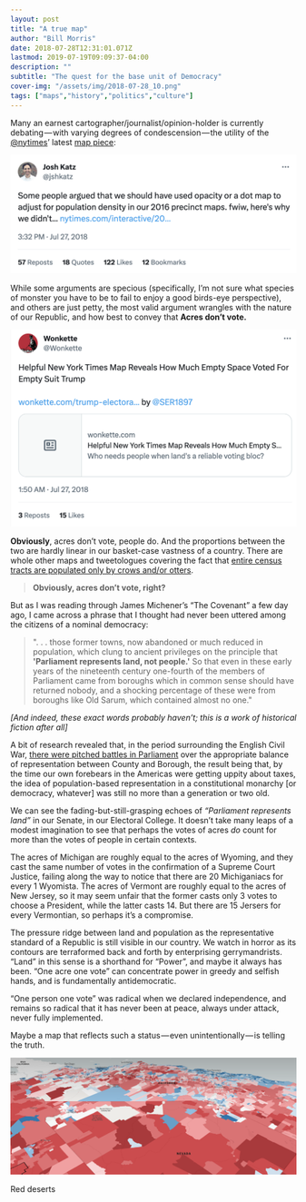 ```yaml
---
layout: post
title: "A true map"
author: "Bill Morris"
date: 2018-07-28T12:31:01.071Z
lastmod: 2019-07-19T09:09:37-04:00
description: ""
subtitle: "The quest for the base unit of Democracy"
cover-img: "/assets/img/2018-07-28_10.png" 
tags: ["maps","history","politics","culture"]
---
```


Many an earnest cartographer/journalist/opinion-holder is currently debating — with varying degrees of condescension — the utility of the [@nytimes](https://twitter.com/nytimes)’ latest [map piece](https://www.nytimes.com/interactive/2018/upshot/election-2016-voting-precinct-maps.html):

![1](/shoals/assets/img/2018-07-28_11.png)


While some arguments are specious (specifically, I’m not sure what species of monster you have to be to fail to enjoy a good birds-eye perspective), and others are just petty, the most valid argument wrangles with the nature of our Republic, and how best to convey that **Acres don’t vote.**

![1](/shoals/assets/img/2018-07-28_12.png)


**Obviously**, acres don’t vote, people do. And the proportions between the two are hardly linear in our basket-case vastness of a country. There are whole other maps and tweetologues covering the fact that [entire census tracts are populated only by crows and/or otters](http://mapsbynik.com/maps/census0pop/).

> **Obviously, acres don’t vote, right?**

But as I was reading through James Michener’s “The Covenant” a few day ago, I came across a phrase that I thought had never been uttered among the citizens of a nominal democracy:

> ". . . those former towns, now abandoned or much reduced in population, which clung to ancient privileges on the principle that **'Parliament represents land, not people.'** So that even in these early years of the nineteenth century one-fourth of the members of Parliament came from boroughs which in common sense should have returned nobody, and a shocking percentage of these were from boroughs like Old Sarum, which contained almost no one."

_[And indeed, these exact words probably haven’t; this is a work of historical fiction after all]_

A bit of research revealed that, in the period surrounding the English Civil War, [there were pitched battles in Parliament](https://www.parliament.uk/about/living-heritage/evolutionofparliament/parliamentaryauthority/civilwar/overview/commons-representation-changes/) over the appropriate balance of representation between County and Borough, the result being that, by the time our own forebears in the Americas were getting uppity about taxes, the idea of population-based representation in a constitutional monarchy [or democracy, whatever] was still no more than a generation or two old.

We can see the fading-but-still-grasping echoes of _“Parliament represents land”_ in our Senate, in our Electoral College. It doesn’t take many leaps of a modest imagination to see that perhaps the votes of acres _do_ count for more than the votes of people in certain contexts.

The acres of Michigan are roughly equal to the acres of Wyoming, and they cast the same number of votes in the confirmation of a Supreme Court Justice, failing along the way to notice that there are 20 Michiganiacs for every 1 Wyomista. The acres of Vermont are roughly equal to the acres of New Jersey, so it may seem unfair that the former casts only 3 votes to choose a President, while the latter casts 14. But there are 15 Jersers for every Vermontian, so perhaps it’s a compromise.

The pressure ridge between land and population as the representative standard of a Republic is still visible in our country. We watch in horror as its contours are terraformed back and forth by enterprising gerrymandrists. “Land” in this sense is a shorthand for “Power”, and maybe it always has been. “One acre one vote” can concentrate power in greedy and selfish hands, and is fundamentally antidemocratic.

“One person one vote” was radical when we declared independence, and remains so radical that it has never been at peace, always under attack, never fully implemented.

Maybe a map that reflects such a status — even unintentionally — is telling the truth.



![image](/shoals/assets/img/2018-07-28_1.png)

Red deserts
